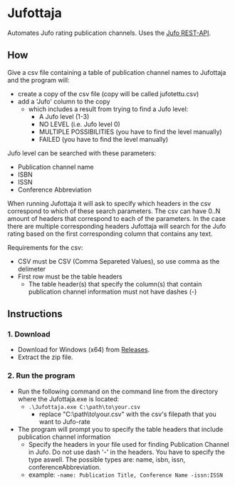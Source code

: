 # Jufottaja
Automates Jufo rating publication channels.
Uses the [Jufo REST-API](https://wiki.eduuni.fi/display/cscvirtajtp/Julkaisukanavatietokannan+REST-rajapinta).

## How
Give a csv file containing a table of publication channel names to Jufottaja and the program will:
- create a copy of the csv file (copy will be called jufotettu.csv)
- add a 'Jufo' column to the copy
  - which includes a result from trying to find a Jufo level:
    - A Jufo level (1-3)
    - NO LEVEL (i.e. Jufo level 0)
    - MULTIPLE POSSIBILITIES (you have to find the level manually)
    - FAILED (you have to find the level manually) 
 
Jufo level can be searched with these parameters:
- Publication channel name
- ISBN
- ISSN
- Conference Abbreviation

When running Jufottaja it will ask to specify which headers in the csv correspond to which of these search parameters. The csv can have 0..N amount of headers that correspond to each of the parameters. In the case there are multiple corresponding headers Jufottaja will search for the Jufo rating based on the first corresponding column that contains any text.

Requirements for the csv:
- CSV must be CSV (Comma Separeted Values), so use comma as the delimeter
- First row must be the table headers
  - The table header(s) that specify the column(s) that contain publication channel information must not have dashes (-)

## Instructions
### 1. Download
- Download for Windows (x64) from [Releases](https://github.com/villejuhani/jufottaja/releases).
- Extract the zip file.

### 2. Run the program
- Run the following command on the command line from the directory where the Jufottaja.exe is located:
  - `.\Jufottaja.exe C:\path\to\your.csv`
    - replace "C:\path\to\your.csv" with the csv's filepath that you want to Jufo-rate
- The program will prompt you to specify the table headers that include publication channel information
  - Specify the headers in your file used for finding Publication Channel in Jufo. Do not use dash '-' in the headers.
    You have to specify the type aswell. The possible types are: name, isbn, issn, conferenceAbbreviation.
  - example: `-name: Publication Title, Conference Name -issn:ISSN` 
